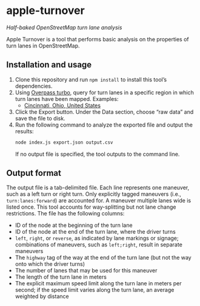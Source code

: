 # apple-turnover

_Half-baked OpenStreetMap turn lane analysis_

Apple Turnover is a tool that performs basic analysis on the properties of turn lanes in OpenStreetMap.

## Installation and usage

1. Clone this repository and run `npm install` to install this tool’s dependencies.
1. Using [Overpass turbo](http://overpass-turbo.eu/), query for turn lanes in a specific region in which turn lanes have been mapped. Examples:
   * [Cincinnati, Ohio, United States](http://overpass-turbo.eu/s/tuq)
1. Click the Export button. Under the Data section, choose “raw data” and save the file to disk.
1. Run the following command to analyze the exported file and output the results:
   ```bash
   node index.js export.json output.csv
   ```
   If no output file is specified, the tool outputs to the command line.

## Output format

The output file is a tab-delimited file. Each line represents one maneuver, such as a left turn or right turn. Only explicitly tagged maneuvers (i.e., `turn:lanes:forward`) are accounted for. A maneuver multiple lanes wide is listed once. This tool accounts for way-splitting but not lane change restrictions. The file has the following columns:

* ID of the node at the beginning of the turn lane
* ID of the node at the end of the turn lane, where the driver turns
* `left`, `right`, or `reverse`, as indicated by lane markings or signage; combinations of maneuvers, such as `left;right`, result in separate maneuvers
* The `highway` tag of the way at the end of the turn lane (but not the way onto which the driver turns)
* The number of lanes that may be used for this maneuver
* The length of the turn lane in meters
* The explicit maximum speed limit along the turn lane in meters per second; if the speed limit varies along the turn lane, an average weighted by distance
